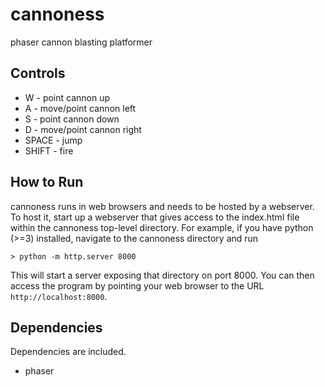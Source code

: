 cannoness
=========

phaser cannon blasting platformer


Controls
--------

* W - point cannon up
* A - move/point cannon left
* S - point cannon down
* D - move/point cannon right
* SPACE - jump
* SHIFT - fire


How to Run
----------

cannoness runs in web browsers and needs to be hosted by a webserver.  To host it, start up a webserver that gives access to the index.html file within the cannoness top-level directory.  For example, if you have python (>=3) installed, navigate to the cannoness directory and run

```
> python -m http.server 8000
```

This will start a server exposing that directory on port 8000.  You can then access the program by pointing your web browser to the URL `http://localhost:8000`.


Dependencies
------------

Dependencies are included.

* phaser
